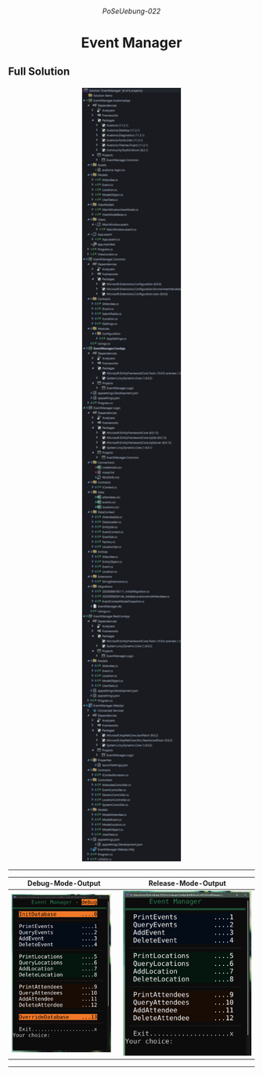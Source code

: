 ###### <p align="center"> PoSeUebung-022 </p>

<div align="center">

# Event Manager


## <p align="left"> Full Solution </p>
  <img src="/img/full-project.png" alt="full-solution" width=40%>

---

  | Debug-Mode-Output | Release-Mode-Output |
  |--|--|
  | <img src="/img/event-manager-conapp.png" alt="ConApp" width=95%> | <img src="/img/release.png" alt="ConApp-Release" width=100%> | 

---

</div>

